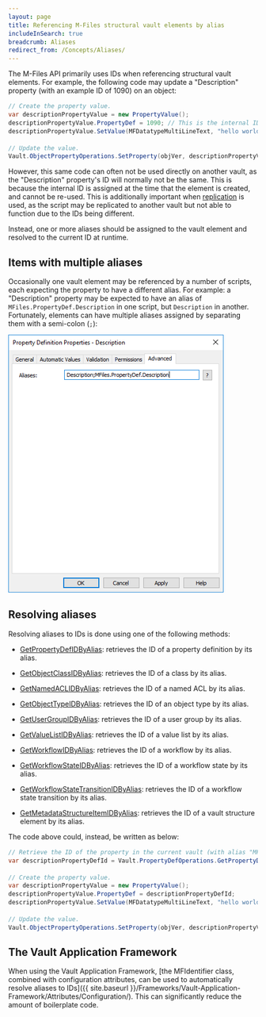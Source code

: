 ```yaml
---
layout: page
title: Referencing M-Files structural vault elements by alias
includeInSearch: true
breadcrumb: Aliases
redirect_from: /Concepts/Aliases/
---
```


The M-Files API primarily uses IDs when referencing structural vault elements.  For example, the following code may update a "Description" property (with an example ID of 1090) on an object:

```csharp
// Create the property value.
var descriptionPropertyValue = new PropertyValue();
descriptionPropertyValue.PropertyDef = 1090; // This is the internal ID of the description property.
descriptionPropertyValue.SetValue(MFDatatypeMultiLineText, "hello world");

// Update the value.
Vault.ObjectPropertyOperations.SetProperty(objVer, descriptionPropertyValue);
```

However, this same code can often not be used directly on another vault, as the "Description" property's ID will normally not be the same.  This is because the internal ID is assigned at the time that the element is created, and cannot be re-used.  This is additionally important when [replication](https://www.m-files.com/user-guide/latest/eng/Metadata_specifications.html) is used, as the script may be replicated to another vault but not able to function due to the IDs being different.

Instead, one or more aliases should be assigned to the vault element and resolved to the current ID at runtime.

## Items with multiple aliases

Occasionally one vault element may be referenced by a number of scripts, each expecting the property to have a different alias.  For example: a "Description" property may be expected to have an alias of `MFiles.PropertyDef.Description` in one script, but `Description` in another.  Fortunately, elements can have multiple aliases assigned by separating them with a semi-colon (`;`):

![A property definition with multiple aliases](multiple-aliases.png)

## Resolving aliases

Resolving aliases to IDs is done using one of the following methods:

* [GetPropertyDefIDByAlias](https://www.m-files.com/api/documentation/MFilesAPI~VaultPropertyDefOperations~GetPropertyDefIDByAlias.html): retrieves the ID of a property definition by its alias.

* [GetObjectClassIDByAlias](https://www.m-files.com/api/documentation/MFilesAPI~VaultClassOperations~GetObjectClassIDByAlias.html): retrieves the ID of a class by its alias.

* [GetNamedACLIDByAlias](https://www.m-files.com/api/documentation/MFilesAPI~VaultNamedACLOperations~GetNamedACLIDByAlias.html): retrieves the ID of a named ACL by its alias.

* [GetObjectTypeIDByAlias](https://www.m-files.com/api/documentation/MFilesAPI~VaultObjectTypeOperations~GetObjectTypeIDByAlias.html): retrieves the ID of an object type by its alias.

* [GetUserGroupIDByAlias](https://www.m-files.com/api/documentation/MFilesAPI~VaultUserGroupOperations~GetUserGroupIDByAlias.html): retrieves the ID of a user group by its alias.

* [GetValueListIDByAlias](https://www.m-files.com/api/documentation/MFilesAPI~VaultValueListOperations~GetValueListIDByAlias.html): retrieves the ID of a value list by its alias.

* [GetWorkflowIDByAlias](https://www.m-files.com/api/documentation/MFilesAPI~VaultWorkflowOperations~GetWorkflowIDByAlias.html): retrieves the ID of a workflow by its alias.

* [GetWorkflowStateIDByAlias](https://www.m-files.com/api/documentation/MFilesAPI~VaultWorkflowOperations~GetWorkflowStateIDByAlias.html): retrieves the ID of a workflow state by its alias.

* [GetWorkflowStateTransitionIDByAlias](https://www.m-files.com/api/documentation/MFilesAPI~VaultWorkflowOperations~GetWorkflowStateTransitionIDByAlias.html): retrieves the ID of a workflow state transition by its alias.

* [GetMetadataStructureItemIDByAlias](https://www.m-files.com/api/documentation/index.html#MFilesAPI~Vault~GetMetadataStructureItemIDByAlias.html): retrieves the ID of a vault structure element by its alias.

The code above could, instead, be written as below:

```csharp
// Retrieve the ID of the property in the current vault (with alias "MFiles.PropertyDef.Description").
var descriptionPropertyDefId = Vault.PropertyDefOperations.GetPropertyDefIDByAlias("MFiles.PropertyDef.Description");

// Create the property value.
var descriptionPropertyValue = new PropertyValue();
descriptionPropertyValue.PropertyDef = descriptionPropertyDefId;
descriptionPropertyValue.SetValue(MFDatatypeMultiLineText, "hello world");

// Update the value.
Vault.ObjectPropertyOperations.SetProperty(objVer, descriptionPropertyValue);
```

## The Vault Application Framework

When using the Vault Application Framework, [the MFIdentifier class, combined with configuration attributes, can be used to automatically resolve aliases to IDs]({{ site.baseurl }}/Frameworks/Vault-Application-Framework/Attributes/Configuration/).  This can significantly reduce the amount of boilerplate code.
